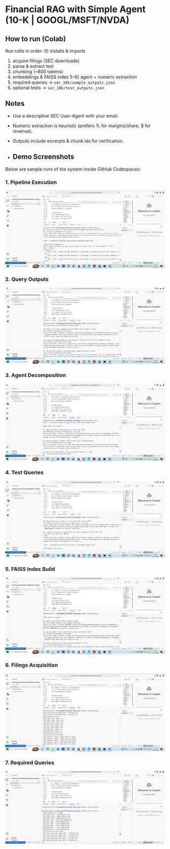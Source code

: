 
# Financial RAG with Simple Agent (10-K | GOOGL/MSFT/NVDA)

## How to run (Colab)
Run cells in order:
0) installs & imports
1) acquire filings (SEC downloads)
2) parse & extract text
3) chunking (~800 tokens)
4) embeddings & FAISS index
5–6) agent + numeric extraction
7) required queries → `sec_10k/sample_outputs.json`
8) optional tests → `sec_10k/test_outputs.json`

## Notes
- Use a descriptive SEC User-Agent with your email.
- Numeric extraction is heuristic (prefers % for margins/share, $ for revenue).
- Outputs include excerpts & chunk ids for verification.

- ## Demo Screenshots

Below are sample runs of the system inside GitHub Codespaces:

### 1. Pipeline Execution
![Pipeline Run](sc7.jpg)

### 2. Query Outputs
![Sample Outputs](sc6.jpg)

### 3. Agent Decomposition
![Agent Decomposition](sc5.jpg)

### 4. Test Queries
![Test Queries](sc4.jpg)

### 5. FAISS Index Build
![FAISS Build](sc3.jpg)

### 6. Filings Acquisition
![Filings Acquisition](sc2.jpg)

### 7. Required Queries
![Required Queries](sc1.jpg)

